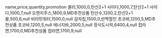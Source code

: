 name,price,quantity,promotion
콜라,1000,0,탄산2+1
사이다,1000,7,탄산2+1
사이다,1000,7,null
오렌지주스,1800,9,MD추천상품
탄산수,1200,2,탄산2+1
물,500,6,null
비타민워터,1500,0,null
감자칩,1500,0,반짝할인
초코바,1200,5,MD추천상품
초코바,1200,5,null
에너지바,2000,5,null
정식도시락,6400,4,null
컵라면,1700,0,MD추천상품
컵라면,1700,9,null